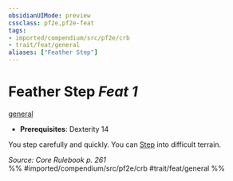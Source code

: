 ```yaml
---
obsidianUIMode: preview
cssclass: pf2e,pf2e-feat
tags:
- imported/compendium/src/pf2e/crb
- trait/feat/general
aliases: ["Feather Step"]
---
```

# Feather Step  *Feat 1*  
[general](general.md)  

- **Prerequisites**: Dexterity 14

You step carefully and quickly. You can [Step](step.md) into difficult terrain.

*Source: Core Rulebook p. 261*  
%% #imported/compendium/src/pf2e/crb #trait/feat/general %%